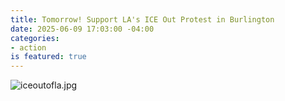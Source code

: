 ```yaml
---
title: Tomorrow! Support LA's ICE Out Protest in Burlington
date: 2025-06-09 17:03:00 -04:00
categories:
- action
is featured: true
---
```


 ![iceoutofla.jpg](/uploads/iceoutofla.jpg)